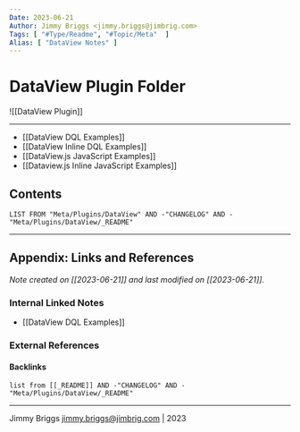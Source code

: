 ```yaml
---
Date: 2023-06-21
Author: Jimmy Briggs <jimmy.briggs@jimbrig.com>
Tags: [ "#Type/Readme", "#Topic/Meta"  ]
Alias: [ "DataView Notes" ]
---
```


# DataView Plugin Folder

![[DataView Plugin]]

***

- [[DataView DQL Examples]]
- [[DataView Inline DQL Examples]]
- [[DataView.js JavaScript Examples]]
- [[Dataview.js Inline JavaScript Examples]]

## Contents

```dataview
LIST FROM "Meta/Plugins/DataView" AND -"CHANGELOG" AND -"Meta/Plugins/DataView/_README"
```

***

## Appendix: Links and References

*Note created on [[2023-06-21]] and last modified on [[2023-06-21]].*

### Internal Linked Notes

- [[DataView DQL Examples]]

### External References

#### Backlinks

```dataview
list from [[_README]] AND -"CHANGELOG" AND -"Meta/Plugins/DataView/_README"
```


***

Jimmy Briggs <jimmy.briggs@jimbrig.com> | 2023

